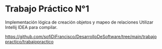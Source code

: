 # Trabajo Práctico N°1
Implementación lógica de creación objetos y mapeo de relaciones
Utilizar Intellij IDEA para compilar.

https://github.com/sofiDiFrancisco/DesarrolloDeSoftware/tree/main/trabajopractico/trabajopractico
